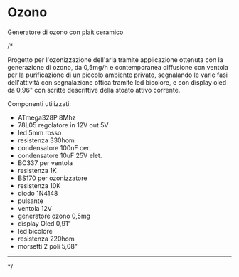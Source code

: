 # Ozono
Generatore di ozono con plait ceramico

/*
  
  Progetto per l'ozonizzazione dell'aria
  tramite applicazione ottenuta con la
  generazione di ozono, da 0,5mg/h e
  contemporanea diffusione con ventola
  per la purificazione di un piccolo
  ambiente privato, segnalando le varie
  fasi dell'attività con segnalazione ottica
  tramite led bicolore, e con display oled
  da 0,96" con scritte descrittive della
  stoato attivo corrente.
  
  Componenti utilizzati:
  - ATmega328P 8Mhz
  - 78L05 regolatore in 12V out 5V
  - led 5mm rosso
  - resistenza 330hom
  - condensatore 100nF cer.
  - condensatore 10uF 25V elet.
  - BC337 per ventola
  - resistenza 1K
  - BS170 per ozonizzatore
  - resistenza 10K
  - diodo 1N4148
  - pulsante
  - ventola 12V
  - generatore ozono 0,5mg
  - display Oled 0,91"
  - led bicolore
  - resistenza 220hom
  - morsetti 2 poli 5,08"
  
************************************
  
  
*/
